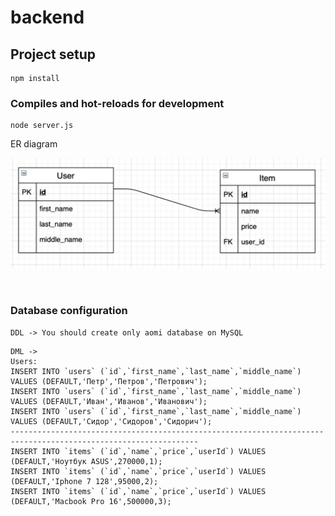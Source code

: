 # backend

## Project setup
```
npm install
```

### Compiles and hot-reloads for development
```
node server.js
```
ER diagram
<p align="center"><img src="https://github.com/nurgi17/Test_task/blob/master/screenshots/Снимок%20экрана%202020-06-14%20в%2001.45.16.png"></p><br>

### Database configuration
```
DDL -> You should create only aomi database on MySQL

```
```
DML -> 
Users:
INSERT INTO `users` (`id`,`first_name`,`last_name`,`middle_name`) VALUES (DEFAULT,'Петр','Петров','Петрович');
INSERT INTO `users` (`id`,`first_name`,`last_name`,`middle_name`) VALUES (DEFAULT,'Иван','Иванов','Иванович');
INSERT INTO `users` (`id`,`first_name`,`last_name`,`middle_name`) VALUES (DEFAULT,'Сидор','Сидоров','Сидорич');
----------------------------------------------------------------------------------------------------------------
INSERT INTO `items` (`id`,`name`,`price`,`userId`) VALUES (DEFAULT,'Ноутбук ASUS',270000,1);
INSERT INTO `items` (`id`,`name`,`price`,`userId`) VALUES (DEFAULT,'Iphone 7 128',95000,2);
INSERT INTO `items` (`id`,`name`,`price`,`userId`) VALUES (DEFAULT,'Macbook Pro 16',500000,3);
```
